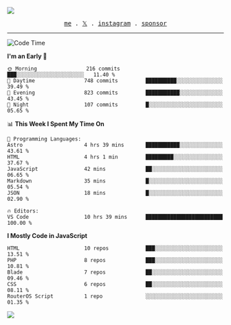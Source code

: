 <img style="bottom: 800px;" src="https://imgur.com/rilHVxA.png"/>
<p align="center">
  <samp>
    <a href="https://fayln.com">me</a> .
    <!-- <a href="https://fayln.com/projects">projects</a> . -->
    <a href="https://go.fayln.com/twitter">𝕏</a> .
    <a href="https://go.fayln.com/instagram">instagram</a> .
<!--     <a href="https://go.fayln.com/polywork">polywork</a> . -->
    <a href="https://github.com/sponsors/faridhnzz">sponsor</a>
  </samp>
</p>

---
<!--START_SECTION:waka-->
![Code Time](http://img.shields.io/badge/Code%20Time-3%2C418%20hrs%2040%20mins-blue)

**I'm an Early 🐤** 

```text
🌞 Morning                216 commits         ███░░░░░░░░░░░░░░░░░░░░░░   11.40 % 
🌆 Daytime                748 commits         ██████████░░░░░░░░░░░░░░░   39.49 % 
🌃 Evening                823 commits         ███████████░░░░░░░░░░░░░░   43.45 % 
🌙 Night                  107 commits         █░░░░░░░░░░░░░░░░░░░░░░░░   05.65 % 
```


📊 **This Week I Spent My Time On** 

```text
💬 Programming Languages: 
Astro                    4 hrs 39 mins       ███████████░░░░░░░░░░░░░░   43.61 % 
HTML                     4 hrs 1 min         █████████░░░░░░░░░░░░░░░░   37.67 % 
JavaScript               42 mins             ██░░░░░░░░░░░░░░░░░░░░░░░   06.65 % 
Markdown                 35 mins             █░░░░░░░░░░░░░░░░░░░░░░░░   05.54 % 
JSON                     18 mins             █░░░░░░░░░░░░░░░░░░░░░░░░   02.90 % 

🔥 Editors: 
VS Code                  10 hrs 39 mins      █████████████████████████   100.00 % 
```

**I Mostly Code in JavaScript** 

```text
HTML                     10 repos            ███░░░░░░░░░░░░░░░░░░░░░░   13.51 % 
PHP                      8 repos             ███░░░░░░░░░░░░░░░░░░░░░░   10.81 % 
Blade                    7 repos             ██░░░░░░░░░░░░░░░░░░░░░░░   09.46 % 
CSS                      6 repos             ██░░░░░░░░░░░░░░░░░░░░░░░   08.11 % 
RouterOS Script          1 repo              ░░░░░░░░░░░░░░░░░░░░░░░░░   01.35 % 
```




<!--END_SECTION:waka-->

![](https://hit.yhype.me/github/profile?user_id=29797712)
